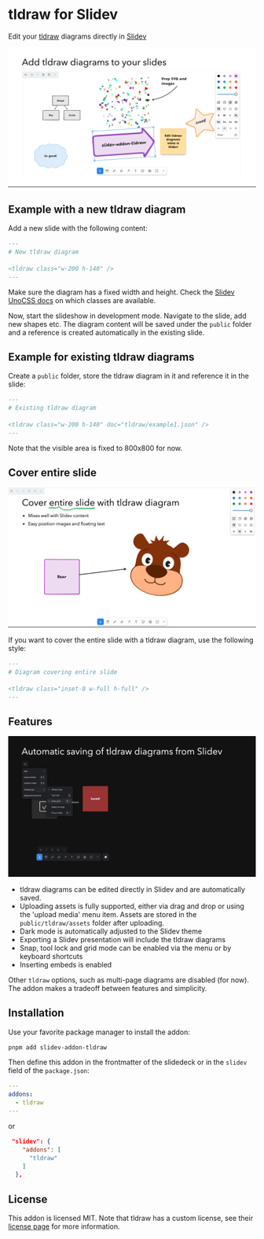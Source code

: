 # tldraw for Slidev

Edit your [tldraw](https://tldraw.dev) diagrams directly in
[Slidev](https://sli.dev/)

![example](./example-assets/tldraw-in-slidev.png)

## Example with a new tldraw diagram

Add a new slide with the following content:

```md
---
# New tldraw diagram

<tldraw class="w-200 h-140" />
---
```

Make sure the diagram has a fixed width and height. Check the
[Slidev UnoCSS docs](https://sli.dev/custom/config-unocss) on which classes are
available.

Now, start the slideshow in development mode. Navigate to the slide, add new
shapes etc. The diagram content will be saved under the `public` folder and a
reference is created automatically in the existing slide.

## Example for existing tldraw diagrams

Create a `public` folder, store the tldraw diagram in it and reference it in the
slide:

```md
---
# Existing tldraw diagram

<tldraw class="w-200 h-140" doc="tldraw/example1.json" />
---
```

Note that the visible area is fixed to 800x800 for now.

## Cover entire slide

![example](./example-assets/cover-entire-slide.png)

If you want to cover the entire slide with a tldraw diagram, use the following
style:

```md
---
# Diagram covering entire slide

<tldraw class="inset-0 w-full h-full" />
---
```

## Features

![example](./example-assets/slidev-menu-grid-dark.png)

- tldraw diagrams can be edited directly in Slidev and are automatically saved.
- Uploading assets is fully supported, either via drag and drop or using the
  'upload media' menu item. Assets are stored in the `public/tldraw/assets`
  folder after uploading.
- Dark mode is automatically adjusted to the Slidev theme
- Exporting a Slidev presentation will include the tldraw diagrams
- Snap, tool lock and grid mode can be enabled via the menu or by keyboard
  shortcuts
- Inserting embeds is enabled

Other `tldraw` options, such as multi-page diagrams are disabled (for now). The
addon makes a tradeoff between features and simplicity.

## Installation

Use your favorite package manager to install the addon:

```bash
pnpm add slidev-addon-tldraw
```

Then define this addon in the frontmatter of the slidedeck or in the `slidev`
field of the `package.json`:

```yaml
---
addons:
  - tldraw
---
```

or

```json
 "slidev": {
    "addons": [
      "tldraw"
    ]
  },
```

## License

This addon is licensed MIT. Note that tldraw has a custom license, see their
[license page](https://github.com/tldraw/tldraw/blob/main/LICENSE.md) for more
information.
